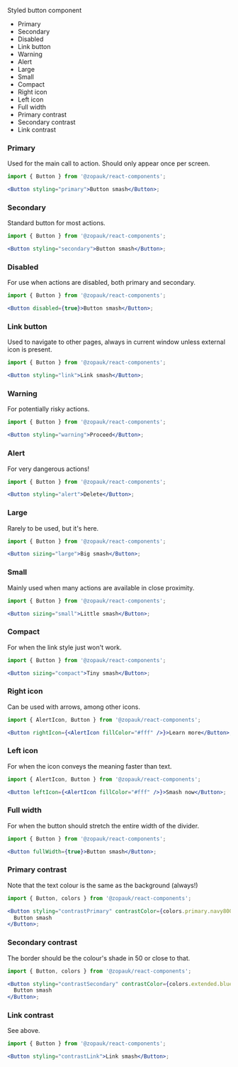 Styled button component

- Primary
- Secondary
- Disabled
- Link button
- Warning
- Alert
- Large
- Small
- Compact
- Right icon
- Left icon
- Full width
- Primary contrast
- Secondary contrast
- Link contrast

### Primary

Used for the main call to action. Should only appear once per screen.

```jsx
import { Button } from '@zopauk/react-components';

<Button styling="primary">Button smash</Button>;
```

### Secondary

Standard button for most actions.

```jsx
import { Button } from '@zopauk/react-components';

<Button styling="secondary">Button smash</Button>;
```

### Disabled

For use when actions are disabled, both primary and secondary.

```jsx
import { Button } from '@zopauk/react-components';

<Button disabled={true}>Button smash</Button>;
```

### Link button

Used to navigate to other pages, always in current window unless external icon is present.

```jsx
import { Button } from '@zopauk/react-components';

<Button styling="link">Link smash</Button>;
```

### Warning

For potentially risky actions.

```jsx
import { Button } from '@zopauk/react-components';

<Button styling="warning">Proceed</Button>;
```

### Alert

For very dangerous actions!

```jsx
import { Button } from '@zopauk/react-components';

<Button styling="alert">Delete</Button>;
```

### Large

Rarely to be used, but it's here.

```jsx
import { Button } from '@zopauk/react-components';

<Button sizing="large">Big smash</Button>;
```

### Small

Mainly used when many actions are available in close proximity.

```jsx
import { Button } from '@zopauk/react-components';

<Button sizing="small">Little smash</Button>;
```

### Compact

For when the link style just won't work.

```jsx
import { Button } from '@zopauk/react-components';

<Button sizing="compact">Tiny smash</Button>;
```

### Right icon

Can be used with arrows, among other icons.

```jsx
import { AlertIcon, Button } from '@zopauk/react-components';

<Button rightIcon={<AlertIcon fillColor="#fff" />}>Learn more</Button>;
```

### Left icon

For when the icon conveys the meaning faster than text.

```jsx
import { AlertIcon, Button } from '@zopauk/react-components';

<Button leftIcon={<AlertIcon fillColor="#fff" />}>Smash now</Button>;
```

### Full width

For when the button should stretch the entire width of the divider.

```jsx
import { Button } from '@zopauk/react-components';

<Button fullWidth={true}>Button smash</Button>;
```

### Primary contrast

Note that the text colour is the same as the background (always!)

```jsx { "props": { "style": { "backgroundColor": "#141E64", "border": "2px solid #efefef" } } }
import { Button, colors } from '@zopauk/react-components';

<Button styling="contrastPrimary" contrastColor={colors.primary.navy800}>
  Button smash
</Button>;
```

### Secondary contrast

The border should be the colour's shade in 50 or close to that.

```jsx { "props": { "style": { "backgroundColor": "#141E64", "border": "2px solid #efefef" } } }
import { Button, colors } from '@zopauk/react-components';

<Button styling="contrastSecondary" contrastColor={colors.extended.blue25}>
  Button smash
</Button>;
```

### Link contrast

See above.

```jsx { "props": { "style": { "backgroundColor": "#141E64", "border": "2px solid #efefef" } } }
import { Button } from '@zopauk/react-components';

<Button styling="contrastLink">Link smash</Button>;
```
